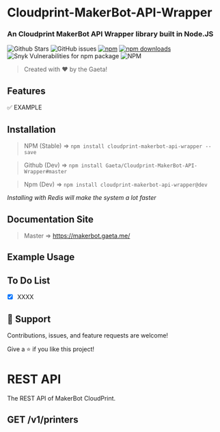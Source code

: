 
# Cloudprint-MakerBot-API-Wrapper
### An Cloudprint MakerBot API Wrapper library built in Node.JS
![Github Stars](https://img.shields.io/github/stars/Gaeta/Cloudprint-MakerBot-API-Wrapper?style=flat-square)
![GitHub issues](https://img.shields.io/github/issues-raw/Gaeta/Cloudprint-MakerBot-API-Wrapper?style=flat-square)
[![npm](https://img.shields.io/npm/v/cloudprint-makerbot-api-wrapper?style=flat-square&maxAge=3600)](https://www.npmjs.com/package/cloudprint-makerbot-api-wrapper)
[![npm downloads](https://img.shields.io/npm/dt/cloudprint-makerbot-api-wrapper?style=flat-square&maxAge=3600)](https://www.npmjs.com/package/cloudprint-makerbot-api-wrapper)
![Snyk Vulnerabilities for npm package](https://img.shields.io/snyk/vulnerabilities/npm/cloudprint-makerbot-api-wrapper?style=flat-square&maxAge=3600) 
![NPM](https://img.shields.io/npm/l/cloudprint-makerbot-api-wrapper?style=flat-square&maxAge=3600)

> Created with ❤️ by the Gaeta!


## Features

✅ EXAMPLE

## Installation
 
> NPM (Stable) => `npm install cloudprint-makerbot-api-wrapper --save`

> Github (Dev) => `npm install Gaeta/Cloudprint-MakerBot-API-Wrapper#master`

> Npm (Dev) => `npm install cloudprint-makerbot-api-wrapper@dev`

_Installing with Redis will make the system a lot faster_

## Documentation Site

> Master => https://makerbot.gaeta.me/

<!-- > Dev => `git clone https://github.com/Gaeta/Cloudprint-MakerBot-API-Wrapper#master && cd ./Cloudprint-MakerBot-API-Wrapper && yarn install && yarn run docs:dev` -->



## Example Usage


## To Do List

 - [X] XXXX

## 🤝 Support
Contributions, issues, and feature requests are welcome! 

Give a ⭐️ if you like this project!


# REST API

The REST API of MakerBot CloudPrint.


## GET /v1/printers
